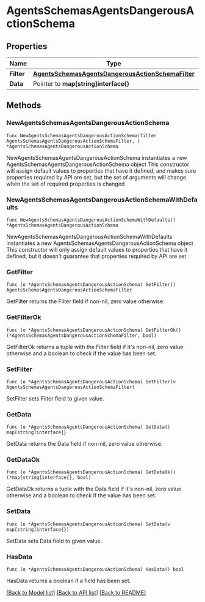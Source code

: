 # AgentsSchemasAgentsDangerousActionSchema

## Properties

Name | Type | Description | Notes
------------ | ------------- | ------------- | -------------
**Filter** | [**AgentsSchemasAgentsDangerousActionSchemaFilter**](AgentsSchemasAgentsDangerousActionSchemaFilter.md) |  | 
**Data** | Pointer to **map[string]interface{}** | Data | [optional] 

## Methods

### NewAgentsSchemasAgentsDangerousActionSchema

`func NewAgentsSchemasAgentsDangerousActionSchema(filter AgentsSchemasAgentsDangerousActionSchemaFilter, ) *AgentsSchemasAgentsDangerousActionSchema`

NewAgentsSchemasAgentsDangerousActionSchema instantiates a new AgentsSchemasAgentsDangerousActionSchema object
This constructor will assign default values to properties that have it defined,
and makes sure properties required by API are set, but the set of arguments
will change when the set of required properties is changed

### NewAgentsSchemasAgentsDangerousActionSchemaWithDefaults

`func NewAgentsSchemasAgentsDangerousActionSchemaWithDefaults() *AgentsSchemasAgentsDangerousActionSchema`

NewAgentsSchemasAgentsDangerousActionSchemaWithDefaults instantiates a new AgentsSchemasAgentsDangerousActionSchema object
This constructor will only assign default values to properties that have it defined,
but it doesn't guarantee that properties required by API are set

### GetFilter

`func (o *AgentsSchemasAgentsDangerousActionSchema) GetFilter() AgentsSchemasAgentsDangerousActionSchemaFilter`

GetFilter returns the Filter field if non-nil, zero value otherwise.

### GetFilterOk

`func (o *AgentsSchemasAgentsDangerousActionSchema) GetFilterOk() (*AgentsSchemasAgentsDangerousActionSchemaFilter, bool)`

GetFilterOk returns a tuple with the Filter field if it's non-nil, zero value otherwise
and a boolean to check if the value has been set.

### SetFilter

`func (o *AgentsSchemasAgentsDangerousActionSchema) SetFilter(v AgentsSchemasAgentsDangerousActionSchemaFilter)`

SetFilter sets Filter field to given value.


### GetData

`func (o *AgentsSchemasAgentsDangerousActionSchema) GetData() map[string]interface{}`

GetData returns the Data field if non-nil, zero value otherwise.

### GetDataOk

`func (o *AgentsSchemasAgentsDangerousActionSchema) GetDataOk() (*map[string]interface{}, bool)`

GetDataOk returns a tuple with the Data field if it's non-nil, zero value otherwise
and a boolean to check if the value has been set.

### SetData

`func (o *AgentsSchemasAgentsDangerousActionSchema) SetData(v map[string]interface{})`

SetData sets Data field to given value.

### HasData

`func (o *AgentsSchemasAgentsDangerousActionSchema) HasData() bool`

HasData returns a boolean if a field has been set.


[[Back to Model list]](../README.md#documentation-for-models) [[Back to API list]](../README.md#documentation-for-api-endpoints) [[Back to README]](../README.md)


